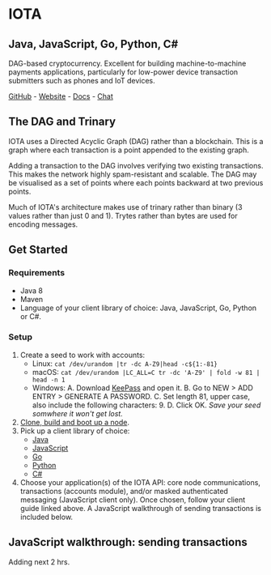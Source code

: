 # IOTA
## Java, JavaScript, Go, Python, C#

DAG-based cryptocurrency. Excellent for building machine-to-machine payments applications, particularly for low-power device transaction submitters such as phones and IoT devices.

[GitHub](https://github.com/iotaledger) - [Website](https://www.iota.org/) - [Docs](https://docs.iota.org/) - [Chat](https://discord.iota.org/)

## The DAG and Trinary

IOTA uses a Directed Acyclic Graph (DAG) rather than a blockchain. This is a graph where each transaction is a point appended to the existing graph.

Adding a transaction to the DAG involves verifying two existing transactions. This makes the network highly spam-resistant and scalable. The DAG may be visualised as a set of points where each points backward at two previous points.

Much of IOTA's architecture makes use of trinary rather than binary (3 values rather than just 0 and 1). Trytes rather than bytes are used for encoding messages.

## Get Started

### Requirements

- Java 8
- Maven
- Language of your client library of choice: Java, JavaScript, Go, Python or C#.

### Setup

1. Create a seed to work with accounts:
    - Linux: `cat /dev/urandom |tr -dc A-Z9|head -c${1:-81}`
    - macOS: `cat /dev/urandom |LC_ALL=C tr -dc 'A-Z9' | fold -w 81 | head -n 1`
    - Windows:
        A. Download [KeePass](https://keepass.info/) and open it.
        B. Go to NEW > ADD ENTRY > GENERATE A PASSWORD.
        C. Set length 81, upper case, also include the following characters: 9.
        D. Click OK.
    *Save your seed somwhere it won't get lost.*
2. [Clone, build and boot up a node](https://github.com/iotaledger/iri).
3. Pick up a client library of choice:
    - [Java](https://docs.iota.org/docs/iota-java/0.1/introduction/overview)
    - [JavaScript](https://docs.iota.org/docs/iota-js/0.1/introduction/overview)
    - [Go](https://docs.iota.org/docs/iota-go/0.1/introduction/overview)
    - [Python](https://github.com/iotaledger/iota.py)
    - [C#](https://github.com/iota-community/tangle-.net)
4. Choose your application(s) of the IOTA API: core node communications, transactions (accounts module), and/or masked authenticated messaging (JavaScript client only). Once chosen, follow your client guide linked above. A JavaScript walkthrough of sending transactions is included below.

## JavaScript walkthrough: sending transactions

Adding next 2 hrs.